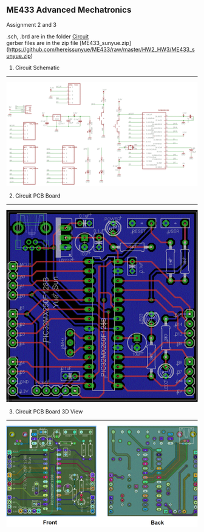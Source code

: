ME433 Advanced Mechatronics
---------------------------------
Assignment 2 and 3   

.sch, .brd are in the folder [Circuit](https://github.com/hereissunyue/ME433/tree/master/HW2_HW3/Circuit)<br> 
gerber files are in the zip file [ME433_sunyue.zip] (https://github.com/hereissunyue/ME433/raw/master/HW2_HW3/ME433_sunyue.zip)


1. Circuit Schematic
---------------------------------
<img src="https://raw.githubusercontent.com/hereissunyue/ME433/master/HW2_HW3/Figure/schematic.GIF">


2. Circuit PCB Board
---------------------------------
<img src="https://raw.githubusercontent.com/hereissunyue/ME433/master/HW2_HW3/Figure/board.GIF">

 
3. Circuit PCB Board 3D View
---------------------------------
<img src="https://raw.githubusercontent.com/hereissunyue/ME433/master/HW2_HW3/Figure/3D%20View.GIF">